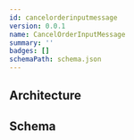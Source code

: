 ```yaml
---
id: cancelorderinputmessage
version: 0.0.1
name: CancelOrderInputMessage
summary: ''
badges: []
schemaPath: schema.json
---
```

## Architecture
<NodeGraph />


## Schema
<SchemaViewer file="schema.json" title="Message Schema" maxHeight="500" />
